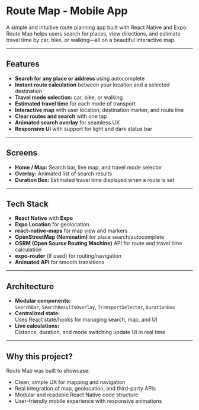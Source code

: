 # Route Map - Mobile App

A simple and intuitive route planning app built with React Native and Expo. Route Map helps users search for places, view directions, and estimate travel time by car, bike, or walking—all on a beautiful interactive map.

---

## Features

- **Search for any place or address** using autocomplete
- **Instant route calculation** between your location and a selected destination
- **Travel mode selection:** car, bike, or walking
- **Estimated travel time** for each mode of transport
- **Interactive map** with user location, destination marker, and route line
- **Clear routes and search** with one tap
- **Animated search overlay** for seamless UX
- **Responsive UI** with support for light and dark status bar

---

## Screens

- **Home / Map:** Search bar, live map, and travel mode selector
- **Overlay:** Animated list of search results
- **Duration Box:** Estimated travel time displayed when a route is set

---

## Tech Stack

- **React Native** with **Expo**
- **Expo Location** for geolocation
- **react-native-maps** for map view and markers
- **OpenStreetMap (Nominatim)** for place search/autocomplete
- **OSRM (Open Source Routing Machine)** API for route and travel time calculation
- **expo-router** (if used) for routing/navigation
- **Animated API** for smooth transitions

---

## Architecture

- **Modular components:**  
  `SearchBar`, `SearchResultsOverlay`, `TransportSelector`, `DurationBox`
- **Centralized state:**  
  Uses React state/hooks for managing search, map, and UI
- **Live calculations:**  
  Distance, duration, and mode switching update UI in real time

---

## Why this project?

Route Map was built to showcase:

- Clean, simple UX for mapping and navigation
- Real integration of map, geolocation, and third-party APIs
- Modular and readable React Native code structure
- User-friendly mobile experience with responsive animations
